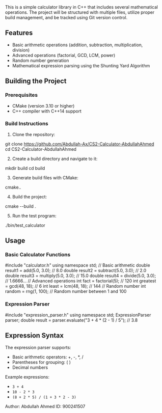 This is a simple calculator library in C++ that includes several mathematical operations. The project will be structured with multiple files, utilize proper build management, and be tracked using Git version control.

## Features

- Basic arithmetic operations (addition, subtraction, multiplication, division)
- Advanced operations (factorial, GCD, LCM, power)
- Random number generation
- Mathematical expression parsing using the Shunting Yard Algorithm

## Building the Project

### Prerequisites

- CMake (version 3.10 or higher)
- C++ compiler with C++14 support

### Build Instructions

1. Clone the repository:

git clone https://github.com/Abdullah-Ax/CS2-Calculator-AbdullahAhmed
cd CS2-Calculator-AbdullahAhmed

2. Create a build directory and navigate to it:

mkdir build
cd build

3. Generate build files with CMake:

cmake..

4. Build the project:

cmake --build .

5. Run the test program:

./bin/test_calculator


## Usage

### Basic Calculator Functions

#include "calculator.h"
using namespace std;
// Basic arithmetic
double result1 = add(5.0, 3.0); // 8.0
double result2 = subtract(5.0, 3.0); // 2.0
double result3 = multiply(5.0, 3.0); // 15.0
double result4 = divide(5.0, 3.0); // 1.6666...
// Advanced operations
int fact = factorial(5); // 120
int greatest = gcd(48, 18); // 6
int least = lcm(48, 18); // 144
// Random number
int random = rng(1, 100); // Random number between 1 and 100

### Expression Parser

#include "expression_parser.h"
using namespace std;
ExpressionParser parser;
double result = parser.evaluate("3 + 4 * (2 - 1) / 5"); // 3.8


## Expression Syntax

The expression parser supports:
- Basic arithmetic operators: +, -, *, /
- Parentheses for grouping: ( )
- Decimal numbers

Example expressions:
- `3 + 4`
- `10 - 2 * 3`
- `(8 + 2 * 5) / (1 + 3 * 2 - 3)`





Author: Abdullah Ahmed
ID: 900241507
